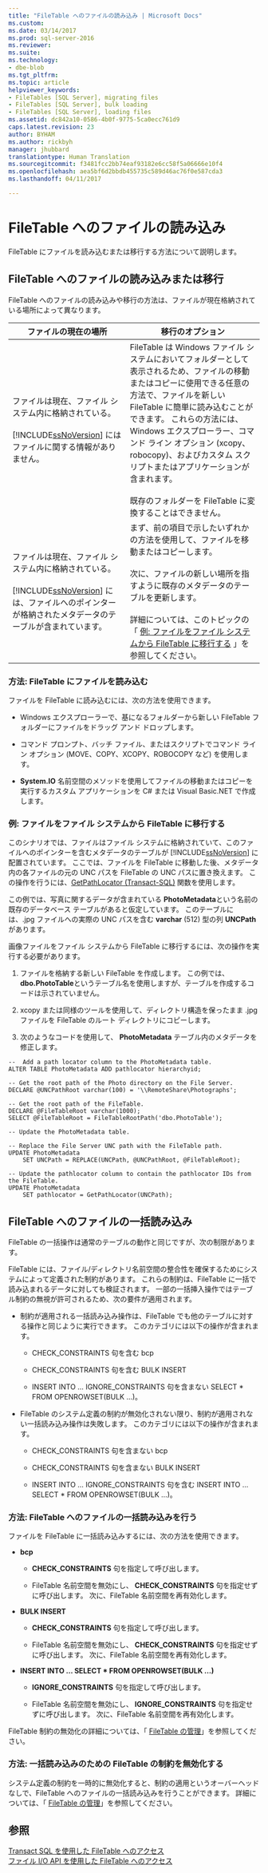 ```yaml
---
title: "FileTable へのファイルの読み込み | Microsoft Docs"
ms.custom: 
ms.date: 03/14/2017
ms.prod: sql-server-2016
ms.reviewer: 
ms.suite: 
ms.technology:
- dbe-blob
ms.tgt_pltfrm: 
ms.topic: article
helpviewer_keywords:
- FileTables [SQL Server], migrating files
- FileTables [SQL Server], bulk loading
- FileTables [SQL Server], loading files
ms.assetid: dc842a10-0586-4b0f-9775-5ca0ecc761d9
caps.latest.revision: 23
author: BYHAM
ms.author: rickbyh
manager: jhubbard
translationtype: Human Translation
ms.sourcegitcommit: f3481fcc2bb74eaf93182e6cc58f5a06666e10f4
ms.openlocfilehash: aea5bf6d2bbdb455735c589d46ac76f0e587cda3
ms.lasthandoff: 04/11/2017

---
```

# <a name="load-files-into-filetables"></a>FileTable へのファイルの読み込み
  FileTable にファイルを読み込むまたは移行する方法について説明します。  
  
##  <a name="BasicsLoadNew"></a> FileTable へのファイルの読み込みまたは移行  
 FileTable へのファイルの読み込みや移行の方法は、ファイルが現在格納されている場所によって異なります。  
  
|ファイルの現在の場所|移行のオプション|  
|-------------------------------|---------------------------|  
|ファイルは現在、ファイル システム内に格納されている。<br /><br /> [!INCLUDE[ssNoVersion](../../includes/ssnoversion-md.md)] にはファイルに関する情報がありません。|FileTable は Windows ファイル システムにおいてフォルダーとして表示されるため、ファイルの移動またはコピーに使用できる任意の方法で、ファイルを新しい FileTable に簡単に読み込むことができます。 これらの方法には、Windows エクスプローラー、コマンド ライン オプション (xcopy、robocopy)、およびカスタム スクリプトまたはアプリケーションが含まれます。<br /><br /> 既存のフォルダーを FileTable に変換することはできません。|  
|ファイルは現在、ファイル システム内に格納されている。<br /><br /> [!INCLUDE[ssNoVersion](../../includes/ssnoversion-md.md)] には、ファイルへのポインターが格納されたメタデータのテーブルが含まれています。|まず、前の項目で示したいずれかの方法を使用して、ファイルを移動またはコピーします。<br /><br /> 次に、ファイルの新しい場所を指すように既存のメタデータのテーブルを更新します。<br /><br /> 詳細については、このトピックの「 [例: ファイルをファイル システムから FileTable に移行する](#HowToMigrateFiles) 」を参照してください。|  
  
###  <a name="HowToLoadNew"></a> 方法: FileTable にファイルを読み込む  
 ファイルを FileTable に読み込むには、次の方法を使用できます。  
  
-   Windows エクスプローラーで、基になるフォルダーから新しい FileTable フォルダーにファイルをドラッグ アンド ドロップします。  
  
-   コマンド プロンプト、バッチ ファイル、またはスクリプトでコマンド ライン オプション (MOVE、COPY、XCOPY、ROBOCOPY など) を使用します。  
  
-   **System.IO** 名前空間のメソッドを使用してファイルの移動またはコピーを実行するカスタム アプリケーションを C# または Visual Basic.NET で作成します。  
  
###  <a name="HowToMigrateFiles"></a> 例: ファイルをファイル システムから FileTable に移行する  
 このシナリオでは、ファイルはファイル システムに格納されていて、このファイルへのポインターを含むメタデータのテーブルが [!INCLUDE[ssNoVersion](../../includes/ssnoversion-md.md)] に配置されています。 ここでは、ファイルを FileTable に移動した後、メタデータ内の各ファイルの元の UNC パスを FileTable の UNC パスに置き換えます。 この操作を行うには、[GetPathLocator &#40;Transact-SQL&#41;](../../relational-databases/system-functions/getpathlocator-transact-sql.md) 関数を使用します。  
  
 この例では、写真に関するデータが含まれている **PhotoMetadata**という名前の既存のデータベース テーブルがあると仮定しています。 このテーブルには、.jpg ファイルへの実際の UNC パスを含む **varchar** (512) 型の列 **UNCPath**があります。  
  
 画像ファイルをファイル システムから FileTable に移行するには、次の操作を実行する必要があります。  
  
1.  ファイルを格納する新しい FileTable を作成します。 この例では、 **dbo.PhotoTable**というテーブル名を使用しますが、テーブルを作成するコードは示されていません。  
  
2.  xcopy または同様のツールを使用して、ディレクトリ構造を保ったまま .jpg ファイルを FileTable のルート ディレクトリにコピーします。  
  
3.  次のようなコードを使用して、 **PhotoMetadata** テーブル内のメタデータを修正します。  
  
```tsql  
--  Add a path locator column to the PhotoMetadata table.  
ALTER TABLE PhotoMetadata ADD pathlocator hierarchyid;  
  
-- Get the root path of the Photo directory on the File Server.  
DECLARE @UNCPathRoot varchar(100) = '\\RemoteShare\Photographs';  
  
-- Get the root path of the FileTable.  
DECLARE @FileTableRoot varchar(1000);  
SELECT @FileTableRoot = FileTableRootPath('dbo.PhotoTable');  
  
-- Update the PhotoMetadata table.  
  
-- Replace the File Server UNC path with the FileTable path.  
UPDATE PhotoMetadata  
    SET UNCPath = REPLACE(UNCPath, @UNCPathRoot, @FileTableRoot);  
  
-- Update the pathlocator column to contain the pathlocator IDs from the FileTable.  
UPDATE PhotoMetadata  
    SET pathlocator = GetPathLocator(UNCPath);  
```  
  
##  <a name="BasicsBulkLoad"></a> FileTable へのファイルの一括読み込み  
 FileTable の一括操作は通常のテーブルの動作と同じですが、次の制限があります。  
  
 FileTable には、ファイル/ディレクトリ名前空間の整合性を確保するためにシステムによって定義された制約があります。 これらの制約は、FileTable に一括で読み込まれるデータに対しても検証されます。 一部の一括挿入操作ではテーブル制約の無視が許可されるため、次の要件が適用されます。  
  
-   制約が適用される一括読み込み操作は、FileTable でも他のテーブルに対する操作と同じように実行できます。 このカテゴリには以下の操作が含まれます。  
  
    -   CHECK_CONSTRAINTS 句を含む bcp  
  
    -   CHECK_CONSTRAINTS 句を含む BULK INSERT  
  
    -   INSERT INTO … IGNORE_CONSTRAINTS 句を含まない SELECT * FROM OPENROWSET(BULK …)。  
  
-   FileTable のシステム定義の制約が無効化されない限り、制約が適用されない一括読み込み操作は失敗します。 このカテゴリには以下の操作が含まれます。  
  
    -   CHECK_CONSTRAINTS 句を含まない bcp  
  
    -   CHECK_CONSTRAINTS 句を含まない BULK INSERT  
  
    -   INSERT INTO … IGNORE_CONSTRAINTS 句を含む INSERT INTO … SELECT * FROM OPENROWSET(BULK …)。  
  
###  <a name="HowToBulkLoad"></a> 方法: FileTable へのファイルの一括読み込みを行う  
 ファイルを FileTable に一括読み込みするには、次の方法を使用できます。  
  
-   **bcp**  
  
    -   **CHECK_CONSTRAINTS** 句を指定して呼び出します。  
  
    -   FileTable 名前空間を無効にし、 **CHECK_CONSTRAINTS** 句を指定せずに呼び出します。 次に、FileTable 名前空間を再有効化します。  
  
-   **BULK INSERT**  
  
    -   **CHECK_CONSTRAINTS** 句を指定して呼び出します。  
  
    -   FileTable 名前空間を無効にし、 **CHECK_CONSTRAINTS** 句を指定せずに呼び出します。 次に、FileTable 名前空間を再有効化します。  
  
-   **INSERT INTO … SELECT \* FROM OPENROWSET(BULK …)**  
  
    -   **IGNORE_CONSTRAINTS** 句を指定して呼び出します。  
  
    -   FileTable 名前空間を無効にし、 **IGNORE_CONSTRAINTS** 句を指定せずに呼び出します。 次に、FileTable 名前空間を再有効化します。  
  
 FileTable 制約の無効化の詳細については、「 [FileTable の管理](../../relational-databases/blob/manage-filetables.md)」を参照してください。  
  
###  <a name="disabling"></a> 方法: 一括読み込みのための FileTable の制約を無効化する  
 システム定義の制約を一時的に無効化すると、制約の適用というオーバーヘッドなしで、FileTable へのファイルの一括読み込みを行うことができます。 詳細については、「 [FileTable の管理](../../relational-databases/blob/manage-filetables.md)」を参照してください。  
  
## <a name="see-also"></a>参照  
 [Transact SQL を使用した FileTable へのアクセス](../../relational-databases/blob/access-filetables-with-transact-sql.md)   
 [ファイル I/O API を使用した FileTable へのアクセス](../../relational-databases/blob/access-filetables-with-file-input-output-apis.md)  
  
  
